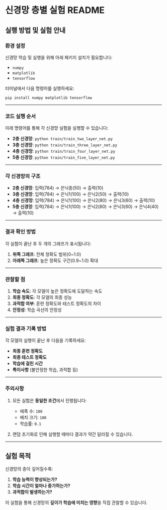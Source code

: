 # 신경망 층별 실험 README

## 실행 방법 및 실험 안내

### 환경 설정

신경망 학습 및 실행을 위해 아래 패키지 설치가 필요합니다:

- `numpy`
- `matplotlib`
- `tensorflow`

터미널에서 다음 명령어를 실행하세요:

```bash
pip install numpy matplotlib tensorflow
```

---

### 코드 실행 순서

아래 명령어를 통해 각 신경망 실험을 실행할 수 있습니다:

- **2층 신경망**: `python train/train_two_layer_net.py`
- **3층 신경망**: `python train/train_three_layer_net.py`
- **4층 신경망**: `python train/train_four_layer_net.py`
- **5층 신경망**: `python train/train_five_layer_net.py`

---

### 각 신경망의 구조

- **2층 신경망**: 입력(784) → 은닉층(50) → 출력(10)
- **3층 신경망**: 입력(784) → 은닉1(100) → 은닉2(50) → 출력(10)
- **4층 신경망**: 입력(784) → 은닉1(100) → 은닉2(80) → 은닉3(60) → 출력(10)
- **5층 신경망**: 입력(784) → 은닉1(100) → 은닉2(80) → 은닉3(60) → 은닉4(40) → 출력(10)

---

### 결과 확인 방법

각 실험이 끝난 후 두 개의 그래프가 표시됩니다:

1. **위쪽 그래프**: 전체 정확도 범위(0~1.0)
2. **아래쪽 그래프**: 높은 정확도 구간(0.9~1.0) 확대

---

### 관찰할 점

1. **학습 속도**: 각 모델이 높은 정확도에 도달하는 속도
2. **최종 정확도**: 각 모델의 최종 성능
3. **과적합 여부**: 훈련 정확도와 테스트 정확도의 차이
4. **안정성**: 학습 곡선의 안정성

---

### 실험 결과 기록 방법

각 모델의 실행이 끝난 후 다음을 기록하세요:

- **최종 훈련 정확도**
- **최종 테스트 정확도**
- **학습에 걸린 시간**
- **특이사항** (불안정한 학습, 과적합 등)

---

### 주의사항

1. 모든 실험은 **동일한 조건**에서 진행됩니다:

   - 에폭 수: `100`
   - 배치 크기: `100`
   - 학습률: `0.1`

2. 랜덤 초기화로 인해 실행할 때마다 결과가 약간 달라질 수 있습니다.

---

## 실험 목적

신경망의 층이 깊어질수록:

1. **학습 능력이 향상되는가?**
2. **학습 시간이 얼마나 증가하는가?**
3. **과적합이 발생하는가?**

이 실험을 통해 신경망의 **깊이가 학습에 미치는 영향**을 직접 관찰할 수 있습니다.
```
